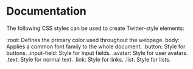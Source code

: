 # Documentation
The following CSS styles can be used to create Twitter-style elements:

:root: Defines the primary color used throughout the webpage.
body: Applies a common font family to the whole document.
.button: Style for buttons.
.input-field: Style for input fields.
.avatar: Style for user avatars.
.text: Style for normal text.
.link: Style for links.
.list: Style for lists.
